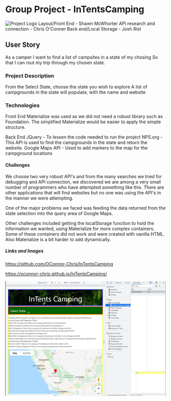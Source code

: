 # Group Project - InTentsCamping
![Project Logo]('./Assets/Images/logoMap.png')
Layout/Front End - Shawn McWhorter
API research and connection - Chris O'Conner
Back end/Local Storage - Josh Rist

## User Story

As a camper
I want to find a list of campsites in a state of my chosing
So that I can rout my trip through my chosen state.

### Project Description
From the Select State, choose the state you wish to explore
A list of campgrounds in the state will populate, with the name and website


### Technologies
Front End
    Materialize was used as we did not need a robust library such as Foundation. The simplified Materialize would be easier to apply the simple structure.

Back End
    JQuery - To lessen the code needed to run the project
    NPS.org - This API is used to find the campgrounds in the state and return the website. 
    Google Maps API - Used to add markers to the map for the campground locations

#### Challenges
We choose two very robust API's and from the many searches we tried for debugging and API connection, we discovered we are among a very small number of programmers who have attempted something like this. There are other applications that will find websites but no one was using the API's in the manner we were attempting.

One of the major problems we faced was feeding the data returned from the state selection into the query area of Google Maps.

Other challenges included getting the localStorage function to hold the information we wanted, using Materialize for more complex containers. Some of these containers did not work and were created with vanilla HTML. Also Materialize is a bit harder to add dynamically.

##### Links and Images
https://github.com/OConnor-Chris/InTentsCamping

https://oconnor-chris.github.io/InTentsCamping/

![InTents Demo](./Assets/Images/InTents.png)

